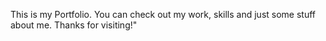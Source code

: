 This is my Portfolio. You can check out my work, skills and just some stuff about me. Thanks for visiting!"
